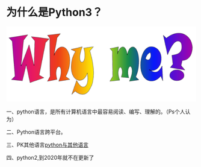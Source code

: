



# 为什么是Python3？



![](/assets/whyme.png)



一、python语言，是所有计算机语言中最容易阅读、编写、理解的。（Ps个人认为）

二、Python语言跨平台。

三、PK其他语言[python与其他语言](http://www.samwang.xyz/emlog/?post=115)

四、python2,到2020年就不在更新了

 

